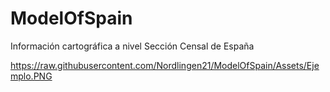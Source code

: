 # ModelOfSpain
Información cartográfica a nivel Sección Censal de España


https://raw.githubusercontent.com/Nordlingen21/ModelOfSpain/Assets/Ejemplo.PNG
